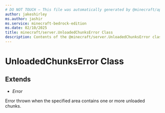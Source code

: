```yaml
---
# DO NOT TOUCH — This file was automatically generated by @minecraft/api-docs-generator, to report problems file an issue at https://github.com/Mojang/minecraft-scripting-libraries
author: jakeshirley
ms.author: jashir
ms.service: minecraft-bedrock-edition
ms.date: 02/10/2025
title: minecraft/server.UnloadedChunksError Class
description: Contents of the @minecraft/server.UnloadedChunksError class.
---
```

# UnloadedChunksError Class

## Extends
- *Error*

Error thrown when the specified area contains one or more unloaded chunks.
